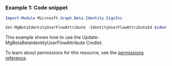 ### Example 1: Code snippet

```powershellImport-Module Microsoft.Graph.Beta.Identity.SignIns

Get-MgBetaIdentityUserFlowAttribute -IdentityUserFlowAttributeId $identityUserFlowAttributeId
```
This example shows how to use the Update-MgBetaBetaIdentityUserFlowAttribute Cmdlet.
To learn about permissions for this resource, see the [permissions reference](/graph/permissions-reference).

